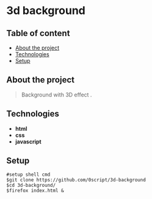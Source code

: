 # 3d background  
## Table of content  
* [About the project](#about-the-project)  
* [Technologies](#technologies)  
* [Setup](#setup)  
## About the project  
>Background with 3D effect .  
## Technologies  
* **html**  
* **css**  
* **javascript**  
## Setup
```shell  
#setup shell cmd  
$git clone https://github.com/0script/3d-background  
$cd 3d-background/
$firefox index.html &
```
